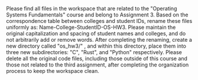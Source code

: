 Please find all files in the workspace that are related to the "Operating Systems Fundamentals" course and belong to Assignment 3. Based on the correspondence table between colleges and student IDs, rename these files uniformly as: Name-College-StudentID-OS-HW3. Please maintain the original capitalization and spacing of student names and colleges, and do not arbitrarily add or remove words. After completing the renaming, create a new directory called "os_hw3/" , and within this directory, place them into three new subdirectories: "C", "Rust", and "Python" respectively. Please delete all the original code files, including those outside of this course and those not related to the third assignment, after completing the organization process to keep the workspace clean.